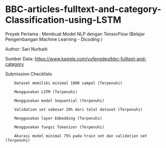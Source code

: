 # BBC-articles-fulltext-and-category-Classification-using-LSTM
Proyek Pertama : Membuat Model NLP dengan TensorFlow (Belajar Pengembangan Machine Learning - Dicoding )

Author: Sari Nurbaiti

Sumber Data: https://www.kaggle.com/yufengdev/bbc-fulltext-and-category

Submission Checklists

        Dataset memiliki minimal 1000 sampel (Terpenuhi)

        Menggunakan LSTM (Terpenuhi)

        Menggunakan model Sequential (Terpenuhi)

        Validation set sebesar 20% dari total dataset (Terpenuhi)

        Menggunakan layer Embedding (Terpenuhi)

        Menggunakan fungsi Tokenizer (Terpenuhi)

        Akurasi model minimal 75% pada train set dan validation set (Terpenuhi)

